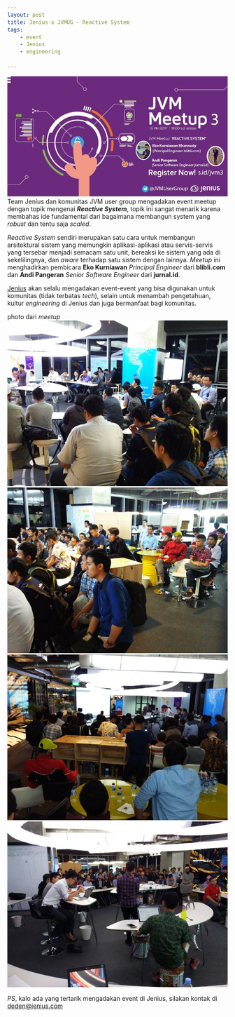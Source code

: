 ```yaml
---
layout: post
title: Jenius x JVMUG - Reactive System
tags:
    - event
    - Jenius
    - engineering

---
```


![jvm x Jenius](/images/posts/jvm2/jvm2.jpeg)
Team Jenius dan komunitas JVM user group mengadakan event meetup dengan topik mengenai ***Reactive System***, topik ini sangat menarik karena membahas ide fundamental dari bagaimana membangun system yang *robust* dan tentu saja *scaled*.

*Reactive System* sendiri merupakan satu cara untuk membangun arsitektural sistem yang memungkin aplikasi-aplikasi atau servis-servis yang tersebar menjadi semacam satu unit, bereaksi ke sistem yang ada di sekelilingnya, dan *aware* terhadap satu sistem dengan lainnya.
*Meetup* ini menghadirkan pembicara **Eko Kurniawan** *Principal Engineer* dari **blibli.com** dan **Andi Pangeran** *Senior Software Engineer* dari **jurnal.id**.

[Jenius](https://jenius.com) akan selalu mengadakan event-event yang bisa digunakan untuk komunitas (tidak terbatas *tech*), selain untuk menambah pengetahuan, kultur *engineering* di Jenius dan juga bermanfaat bagi komunitas.

photo dari *meetup*
[![jvm x Jenius](/images/posts/jvm2/jvm2-0.jpg)](/images/posts/jvm2/jvm2-0-large.jpg)
[![jvm x Jenius](/images/posts/jvm2/jvm2-1.jpg)](/images/posts/jvm2/jvm2-1-large.jpg)
[![jvm x Jenius](/images/posts/jvm2/jvm2-2.jpg)](/images/posts/jvm2/jvm2-2-large.jpg)
[![jvm x Jenius](/images/posts/jvm2/jvm2-3.jpg)](/images/posts/jvm2/jvm2-3-large.jpg)


*PS*, kalo ada yang tertarik mengadakan event di Jenius, silakan kontak di deden@jenius.com